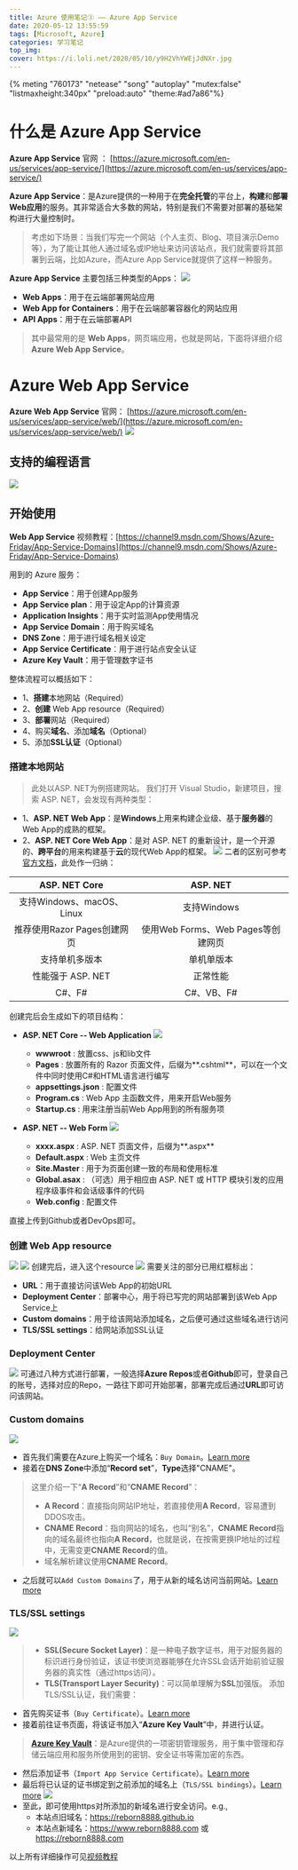 ```yaml
---
title: Azure 使用笔记③ —— Azure App Service
date: 2020-05-12 13:55:59
tags: [Microsoft, Azure]
categories: 学习笔记
top_img:
cover: https://i.loli.net/2020/05/10/y9H2VhYWEjJdNXr.jpg
---
```


{% meting "760173" "netease" "song" "autoplay" "mutex:false" "listmaxheight:340px" "preload:auto" "theme:#ad7a86"%}

# 什么是 Azure App Service
**Azure App Service** 官网 ： [https://azure.microsoft.com/en-us/services/app-service/](https://azure.microsoft.com/en-us/services/app-service/)

**Azure App Service**：是Azure提供的一种用于在**完全托管**的平台上，**构建**和**部署Web应用**的服务。其非常适合大多数的网站，特别是我们不需要对部署的基础架构进行大量控制时。
> 考虑如下场景：当我们写完一个网站（个人主页、Blog、项目演示Demo等），为了能让其他人通过域名或IP地址来访问该站点，我们就需要将其部署到云端，比如Azure，而Azure App Service就提供了这样一种服务。

**Azure App Service** 主要包括三种类型的Apps：
![](https://rebornas.blob.core.windows.net/rebornhome/AzureAppService%2FAzureAppServiceTypes.png)
- **Web Apps**：用于在云端部署网站应用
- **Web App for Containers**：用于在云端部署容器化的网站应用
- **API Apps**：用于在云端部署API
> 其中最常用的是 **Web Apps**，网页端应用，也就是网站，下面将详细介绍 **Azure Web App Service**。


# Azure Web App Service
**Azure Web App Service** 官网： [https://azure.microsoft.com/en-us/services/app-service/web/](https://azure.microsoft.com/en-us/services/app-service/web/)
![](https://rebornas.blob.core.windows.net/rebornhome/AzureAppService%2FAzureWebAppService.png)

## 支持的编程语言
![](https://rebornas.blob.core.windows.net/rebornhome/AzureAppService%2FAzureWebAppStack.png)

## 开始使用
**Web App Service** 视频教程：[https://channel9.msdn.com/Shows/Azure-Friday/App-Service-Domains](https://channel9.msdn.com/Shows/Azure-Friday/App-Service-Domains)

用到的 Azure 服务：
- **App Service**：用于创建App服务
- **App Service plan**：用于设定App的计算资源
- **Application Insights**：用于实时监测App使用情况
- **App Service Domain**：用于购买域名
- **DNS Zone**：用于进行域名相关设定
- **App Service Certificate**：用于进行站点安全认证
- **Azure Key Vault**：用于管理数字证书

整体流程可以概括如下：
- 1、**搭建**本地网站（Required）
- 2、**创建** Web App resource（Required）
- 3、**部署**网站（Required）
- 4、购买**域名**、添加**域名**（Optional）
- 5、添加**SSL认证**（Optional）

### 搭建本地网站
> 此处以ASP. NET为例搭建网站。
我们打开 Visual Studio，新建项目，搜索 ASP. NET，会发现有两种类型：
- 1、**ASP. NET Web App**：是**Windows**上用来构建企业级、基于**服务器**的Web App的成熟的框架。
- 2、**ASP. NET Core Web App**：是对 ASP. NET 的重新设计，是一个开源的、**跨平台**的用来构建基于**云**的现代Web App的框架。
![](https://rebornas.blob.core.windows.net/rebornhome/AzureAppService%2Faspdotnet.png)
二者的区别可参考[官方文档](https://docs.microsoft.com/en-us/aspnet/core/fundamentals/choose-aspnet-framework?view=aspnetcore-3.1)，此处作一归纳：

| ASP. NET Core                  | ASP. NET                                   |
| :------:                      | :----------------:                        |
| 支持Windows、macOS、Linux       |      支持Windows                          |
| 推荐使用Razor Pages创建网页    |      使用Web Forms、Web Pages等创建网页     |
| 支持单机多版本                 |      单机单版本                            |
| 性能强于 ASP. NET               |     正常性能                               |
| C#、F#                         |    C#、VB、F#                               |

创建完后会生成如下的项目结构：
- **ASP. NET Core -- Web Application**
![](https://rebornas.blob.core.windows.net/rebornhome/AzureAppService%2FDotNetCoreWebApp.png)
    - **wwwroot** : 放置css、js和lib文件
    - **Pages** : 放置所有的 Razor 页面文件，后缀为**.cshtml**，可以在一个文件中同时使用C#和HTML语言进行编写
    - **appsettings.json** : 配置文件
    - **Program.cs** : Web App 主函数文件，用来开启Web服务
    - **Startup.cs** : 用来注册当前Web App用到的所有服务项

- **ASP. NET -- Web Form**
![](https://rebornas.blob.core.windows.net/rebornhome/AzureAppService%2FDotNetWebForm.png)
    - **xxxx.aspx** : ASP. NET 页面文件，后缀为**.aspx**
    - **Default.aspx** : Web 主页文件
    - **Site.Master** : 用于为页面创建一致的布局和使用标准
    - **Global.asax** : （可选）用于相应由 ASP. NET 或 HTTP 模块引发的应用程序级事件和会话级事件的代码
    - **Web.config** : 配置文件

直接上传到Github或者DevOps即可。

### 创建 Web App resource
![](https://rebornas.blob.core.windows.net/rebornhome/AzureAppService%2FAzureWebApp.png)
![](https://rebornas.blob.core.windows.net/rebornhome/AzureAppService%2FAzureWebAppCreate.png)
创建完后，进入这个resource
![](https://rebornas.blob.core.windows.net/rebornhome/AzureAppService%2FAzureWebAppOverview.png)
需要关注的部分已用红框标出：
- **URL**：用于直接访问该Web App的初始URL
- **Deployment Center**：部署中心，用于将已写完的网站部署到该Web App Service上
- **Custom domains**：用于给该网站添加域名，之后便可通过这些域名进行访问
- **TLS/SSL settings**：给网站添加SSL认证

### Deployment Center
![](https://rebornas.blob.core.windows.net/rebornhome/AzureAppService%2FAzureWebAppDeploymentCenter.png)
可通过八种方式进行部署，一般选择**Azure Repos**或者**Github**即可，登录自己的账号，选择对应的Repo，一路往下即可开始部署，部署完成后通过**URL**即可访问该网站。

### Custom domains
![](https://rebornas.blob.core.windows.net/rebornhome/AzureAppService%2FAzureWebAppCustomDomains.png)
- 首先我们需要在Azure上购买一个域名：`Buy Domain`。[Learn more](https://docs.microsoft.com/en-gb/azure/app-service/manage-custom-dns-buy-domain)
- 接着在**DNS Zone**中添加“**Record set**”，**Type**选择"CNAME"。

> 这里介绍一下“**A Record**”和“**CNAME Record**”：
>   - **A Record**：直接指向网站IP地址，若直接使用**A Record**，容易遭到DDOS攻击。
>   - **CNAME Record**：指向网站的域名，也叫“别名”，**CNAME Record**指向的域名最终也指向**A Record**，也就是说，在按需更换IP地址的过程中，无需变更**CNAME Record**的值。
>   - 域名解析建议使用**CNAME Record**。

- 之后就可以`Add Custom Domains`了，用于从新的域名访问当前网站。[Learn more](https://docs.microsoft.com/en-gb/azure/app-service/app-service-web-tutorial-custom-domain)

### TLS/SSL settings
![](https://rebornas.blob.core.windows.net/rebornhome/AzureAppService%2FAzureWebAppSSLCertificate.png)
> - **SSL(Secure Socket Layer)**：是一种电子数字证书，用于对服务器的标识进行身份验证，该证书使浏览器能够在允许SSL会话开始前验证服务器的真实性（通过https访问）。
> - **TLS(Transport Layer Security)**：可以简单理解为**SSL**加强版。
添加TLS/SSL认证，我们需要：
- 首先购买证书（`Buy Certificate`）。[Learn more](https://docs.microsoft.com/en-gb/azure/app-service/configure-ssl-certificate)
- 接着前往证书页面，将该证书加入“**Azure Key Vault**”中，并进行认证。
> [**Azure Key Vault**](https://azure.microsoft.com/en-us/services/key-vault/)：是Azure提供的一项密钥管理服务，用于集中管理和存储云端应用和服务所使用到的密钥、安全证书等需加密的东西。
- 然后添加证书（`Import App Service Certificate`）。[Learn more](https://docs.microsoft.com/en-us/azure/app-service/app-service-web-ssl-cert-load)
- 最后将已认证的证书绑定到之前添加的域名上（`TLS/SSL bindings`）。[Learn more](https://go.microsoft.com/fwlink/?linkid=849480)
![](https://rebornas.blob.core.windows.net/rebornhome/AzureAppService%2FAzureWebAppSSLBinding.png)
- 至此，即可使用https对所添加的新域名进行安全访问。e.g.,
    - 本站点旧域名：https://reborn8888.github.io 
    - 本站点新域名：https://www.reborn8888.com 或 https://reborn8888.com

以上所有详细操作可见[视频教程](https://channel9.msdn.com/Shows/Azure-Friday/App-Service-Domains)